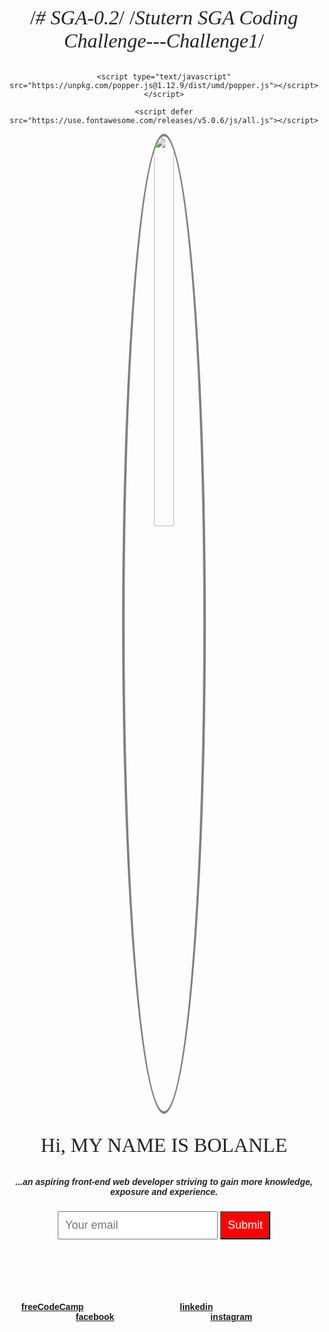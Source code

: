 /*# SGA-0.2*/
/*Stutern SGA Coding Challenge---Challenge1*/
<!DOCTYPE html>
<head>
  <title>Bolanle's page</title>
  <link rel="stylesheet" type="text/css" href="https://cdnjs.cloudflare.com/ajax/libs/twitter-bootstrap/4.0.0-beta.2/css/bootstrap.css">
	<link href="https://fonts.googleapis.com/css?family=Lobster|Nanum+Brush+Script" rel="stylesheet">

	<script type="text/javascript" src="https://unpkg.com/popper.js@1.12.9/dist/umd/popper.js"></script></script>

	<script defer src="https://use.fontawesome.com/releases/v5.0.6/js/all.js"></script>
  <style>
    body {
      text-align: center;
      background: url("https://assets.entrepreneur.com/content/3x2/1300/tips-hiring-great-web-developer.jpg");
      background-size: cover;
      background-position: center;
      color: #232323;
      font-family: helvetica;
    }
    
    input{
      padding: 10px;
      font-size: 18px;
    }
    
    input[type="submit"]{
      background: red;
      color: white;
    }
    
    p{
      
      font-size: 32px;
      color: #232323;
      font-family: Lobster;
    }
    div{
      margin-top:100px;
      }
      
      img{
        width: 25%;
        height: 40%;
        border: 4px solid gray;
        border-radius: 50%;

        }
  </style>
</head>
<body>
  <img src="https://image.ibb.co/jNFX6S/Screenshot_72.png">
  <p>Hi, MY NAME IS BOLANLE</p>
  <h5>...an aspiring front-end web developer striving to gain more <strong>knowledge, exposure</strong> and <strong>experience.</h5>
  <input type="email" placeholder="Your email">
  <input type="submit">
  
  
  <div> <a class="btn btn-success" href="https://www.freecodecamp.org/fccc18f0d69-5845-43fe-a3ad-114fdc5da33b" role="button" style="margin-right: 150px"><i class="fab fa-free-code-camp"></i> freeCodeCamp</a>
    <a class="btn btn-info" href="https://www.linkedin.com/in/omobolanle-arogundade-002872130/" role="button" style="margin-right: 150px"><i class="fab fa-linkedin"></i> linkedin</a>
    <a class="btn btn-primary" href="https://www.facebook.com/bolanle.arogundade" role="button" style="margin-right: 150px"> <i class="fab fa-facebook-square"></i> facebook</a>
    <a class="btn btn-danger" href="https://www.instagram.com/atomist/" role="button"><i class="fab fa-instagram"></i>
      instagram</a>
      </div>
</body>
